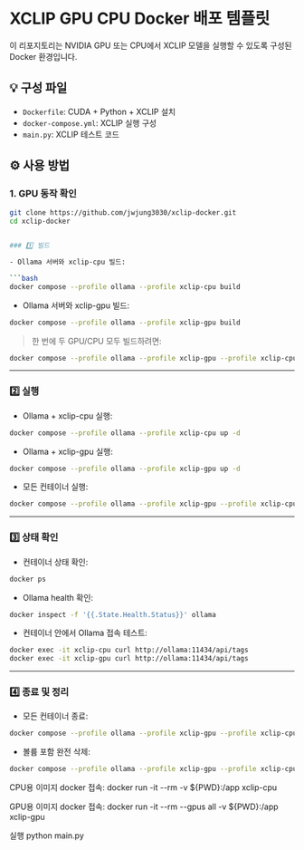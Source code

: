 # XCLIP GPU CPU Docker 배포 템플릿

이 리포지토리는 NVIDIA GPU 또는 CPU에서 XCLIP 모델을 실행할 수 있도록 구성된 Docker 환경입니다.

## 💡 구성 파일

- `Dockerfile`: CUDA + Python + XCLIP 설치
- `docker-compose.yml`: XCLIP 실행 구성
- `main.py`: XCLIP 테스트 코드

## ⚙️ 사용 방법

### 1. GPU 동작 확인
```bash
git clone https://github.com/jwjung3030/xclip-docker.git
cd xclip-docker


### 1️⃣ 빌드

- Ollama 서버와 xclip-cpu 빌드:

```bash
docker compose --profile ollama --profile xclip-cpu build

```

- Ollama 서버와 xclip-gpu 빌드:

```bash
docker compose --profile ollama --profile xclip-gpu build

```

> 한 번에 두 GPU/CPU 모두 빌드하려면:
> 

```bash
docker compose --profile ollama --profile xclip-gpu --profile xclip-cpu build

```

---

### 2️⃣ 실행

- Ollama + xclip-cpu 실행:

```bash
docker compose --profile ollama --profile xclip-cpu up -d

```

- Ollama + xclip-gpu 실행:

```bash
docker compose --profile ollama --profile xclip-gpu up -d

```

- 모든 컨테이너 실행:

```bash
docker compose --profile ollama --profile xclip-gpu --profile xclip-cpu up -d

```

---

### 3️⃣ 상태 확인

- 컨테이너 상태 확인:

```bash
docker ps

```

- Ollama health 확인:

```bash
docker inspect -f '{{.State.Health.Status}}' ollama

```

- 컨테이너 안에서 Ollama 접속 테스트:

```bash
docker exec -it xclip-cpu curl http://ollama:11434/api/tags
docker exec -it xclip-gpu curl http://ollama:11434/api/tags

```

---

### 4️⃣ 종료 및 정리

- 모든 컨테이너 종료:

```bash
docker compose --profile ollama --profile xclip-gpu --profile xclip-cpu down

```

- 볼륨 포함 완전 삭제:

```bash
docker compose --profile ollama --profile xclip-gpu --profile xclip-cpu down -v

```


CPU용 이미지 docker 접속:
docker run -it --rm -v ${PWD}:/app  xclip-cpu

GPU용 이미지 docker 접속:
docker run -it --rm --gpus all -v ${PWD}:/app  xclip-gpu

실행
python main.py
